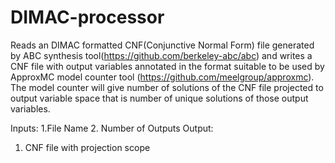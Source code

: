 # DIMAC-processor
Reads an DIMAC formatted CNF(Conjunctive Normal Form) file generated by ABC synthesis tool(https://github.com/berkeley-abc/abc) and writes a CNF file with output variables annotated in the format suitable to be used by ApproxMC model counter tool (https://github.com/meelgroup/approxmc). The model counter will give number of solutions of the CNF file projected to output variable space that is number of unique solutions of those output variables.

Inputs:
 1.File Name
 2. Number of Outputs
Output:
 1. CNF file with projection scope
